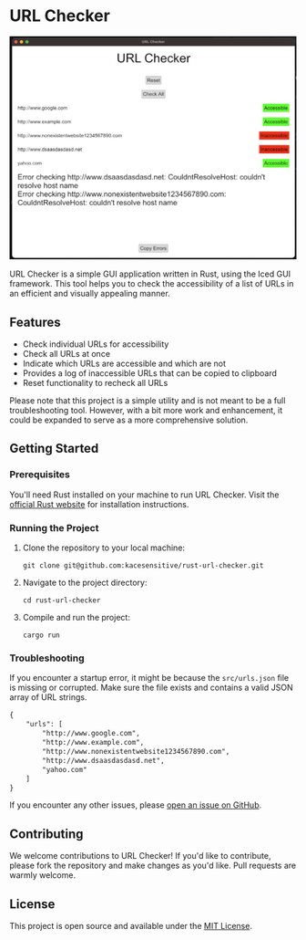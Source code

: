 # URL Checker

![URL Checker Screenshot](./screenshot.png)

URL Checker is a simple GUI application written in Rust, using the Iced GUI framework. This tool helps you to check the accessibility of a list of URLs in an efficient and visually appealing manner.

## Features

- Check individual URLs for accessibility
- Check all URLs at once
- Indicate which URLs are accessible and which are not
- Provides a log of inaccessible URLs that can be copied to clipboard
- Reset functionality to recheck all URLs 

Please note that this project is a simple utility and is not meant to be a full troubleshooting tool. However, with a bit more work and enhancement, it could be expanded to serve as a more comprehensive solution.

## Getting Started

### Prerequisites

You'll need Rust installed on your machine to run URL Checker. Visit the [official Rust website](https://www.rust-lang.org/tools/install) for installation instructions.

### Running the Project

1. Clone the repository to your local machine:

    ```
    git clone git@github.com:kacesensitive/rust-url-checker.git
    ```

2. Navigate to the project directory:

    ```
    cd rust-url-checker
    ```

3. Compile and run the project:

    ```
    cargo run
    ```

### Troubleshooting

If you encounter a startup error, it might be because the `src/urls.json` file is missing or corrupted. Make sure the file exists and contains a valid JSON array of URL strings.
```
{
    "urls": [
        "http://www.google.com",
        "http://www.example.com",
        "http://www.nonexistentwebsite1234567890.com",
        "http://www.dsaasdasdasd.net",
        "yahoo.com"
    ]
}
```

If you encounter any other issues, please [open an issue on GitHub](https://github.com/kacesensitive/rust-url-checker/issues/new).

## Contributing

We welcome contributions to URL Checker! If you'd like to contribute, please fork the repository and make changes as you'd like. Pull requests are warmly welcome.

## License

This project is open source and available under the [MIT License](LICENSE).
